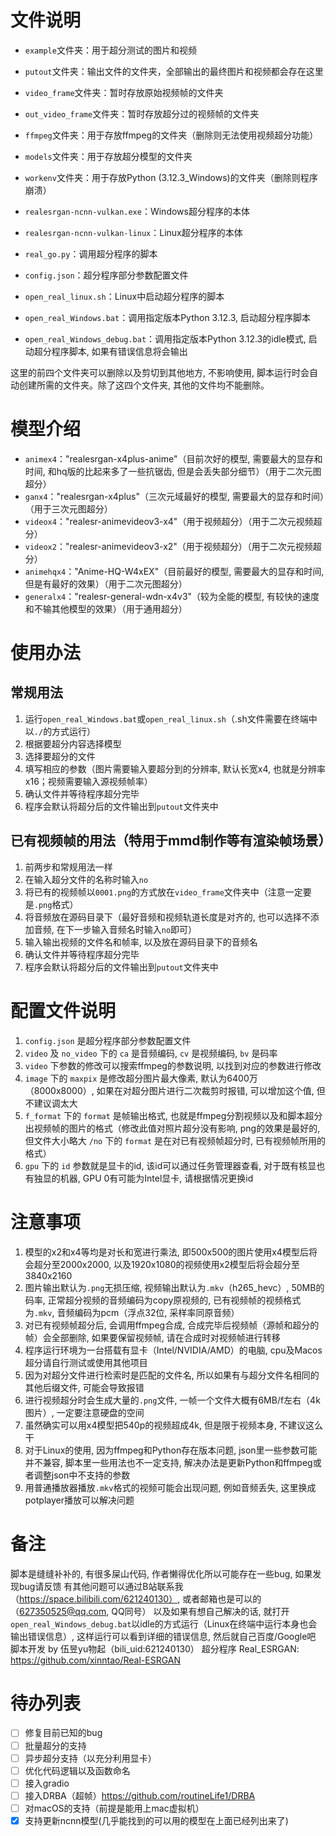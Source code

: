 # 文件说明
- `example`文件夹：用于超分测试的图片和视频
- `putout`文件夹：输出文件的文件夹，全部输出的最终图片和视频都会存在这里
- `video_frame`文件夹：暂时存放原始视频帧的文件夹
- `out_video_frame`文件夹：暂时存放超分过的视频帧的文件夹
- `ffmpeg`文件夹：用于存放ffmpeg的文件夹（删除则无法使用视频超分功能）
- `models`文件夹：用于存放超分模型的文件夹
- `workenv`文件夹：用于存放Python (3.12.3_Windows)的文件夹（删除则程序崩溃）

- `realesrgan-ncnn-vulkan.exe`：Windows超分程序的本体
- `realesrgan-ncnn-vulkan-linux`：Linux超分程序的本体
- `real_go.py`：调用超分程序的脚本
- `config.json`：超分程序部分参数配置文件
- `open_real_linux.sh`：Linux中启动超分程序的脚本
- `open_real_Windows.bat`：调用指定版本Python 3.12.3, 启动超分程序脚本
- `open_real_Windows_debug.bat`：调用指定版本Python 3.12.3的idle模式, 启动超分程序脚本, 如果有错误信息将会输出

这里的前四个文件夹可以删除以及剪切到其他地方, 不影响使用, 脚本运行时会自动创建所需的文件夹。除了这四个文件夹, 其他的文件均不能删除。

# 模型介绍
- `animex4`："realesrgan-x4plus-anime"（目前次好的模型, 需要最大的显存和时间, 和hq版的比起来多了一些抗锯齿, 但是会丢失部分细节）（用于二次元图超分）
- `ganx4`："realesrgan-x4plus"（三次元域最好的模型, 需要最大的显存和时间）（用于三次元图超分）
- `videox4`："realesr-animevideov3-x4"（用于视频超分）（用于二次元视频超分）
- `videox2`："realesr-animevideov3-x2"（用于视频超分）（用于二次元视频超分）
- `animehqx4`："Anime-HQ-W4xEX"（目前最好的模型, 需要最大的显存和时间, 但是有最好的效果）（用于二次元图超分）
- `generalx4`："realesr-general-wdn-x4v3"（较为全能的模型, 有较快的速度和不输其他模型的效果）（用于通用超分）

# 使用办法
## 常规用法
1. 运行`open_real_Windows.bat`或`open_real_linux.sh`（.sh文件需要在终端中以`./`的方式运行）
2. 根据要超分内容选择模型
3. 选择要超分的文件
4. 填写相应的参数（图片需要输入要超分到的分辨率, 默认长宽x4, 也就是分辨率x16；视频需要输入源视频帧率）
5. 确认文件并等待程序超分完毕
6. 程序会默认将超分后的文件输出到`putout`文件夹中

## 已有视频帧的用法（特用于mmd制作等有渲染帧场景）
1. 前两步和常规用法一样
2. 在输入超分文件的名称时输入`no`
3. 将已有的视频帧以`0001.png`的方式放在`video_frame`文件夹中（注意一定要是`.png`格式）
4. 将音频放在源码目录下（最好音频和视频轨道长度是对齐的, 也可以选择不添加音频, 在下一步输入音频名时输入`no`即可）
5. 输入输出视频的文件名和帧率, 以及放在源码目录下的音频名
6. 确认文件并等待程序超分完毕
7. 程序会默认将超分后的文件输出到`putout`文件夹中

# 配置文件说明
1. `config.json` 是超分程序部分参数配置文件
2. `video` 及 `no_video` 下的 `ca` 是音频编码, `cv` 是视频编码, `bv` 是码率
3. `video` 下参数的修改可以搜索ffmpeg的参数说明, 以找到对应的参数进行修改
4. `image` 下的 `maxpix` 是修改超分图片最大像素, 默认为6400万（8000x8000）, 如果在对超分图片进行二次裁剪时报错, 可以增加这个值, 但不建议调太大
5. `f_format` 下的 `format` 是帧输出格式, 也就是ffmpeg分割视频以及和脚本超分出视频帧的图片的格式（修改此值对照片超分没有影响, png的效果是最好的, 但文件大小略大 `/no` 下的 `format` 是在对已有视频帧超分时, 已有视频帧所用的格式）
6. `gpu` 下的 `id` 参数就是显卡的id, 该id可以通过任务管理器查看, 对于既有核显也有独显的机器, GPU 0有可能为Intel显卡, 请根据情况更换id

# 注意事项
1. 模型的x2和x4等均是对长和宽进行乘法, 即500x500的图片使用x4模型后将会超分至2000x2000, 以及1920x1080的视频使用x2模型后将会超分至3840x2160
2. 图片输出默认为`.png`无损压缩, 视频输出默认为`.mkv`（h265_hevc）, 50MB的码率, 正常超分视频的音频编码为copy原视频的, 已有视频帧的视频格式为`.mkv`, 音频编码为pcm（浮点32位, 采样率同原音频）
3. 对已有视频帧超分后, 会调用ffmpeg合成, 合成完毕后视频帧（源帧和超分的帧）会全部删除, 如果要保留视频帧, 请在合成时对视频帧进行转移
4. 程序运行环境为一台搭载有显卡（Intel/NVIDIA/AMD）的电脑, cpu及Macos超分请自行测试或使用其他项目
5. 因为对超分文件进行检索时是匹配的文件名, 所以如果有与超分文件名相同的其他后缀文件, 可能会导致报错
6. 进行视频超分时会生成大量的`.png`文件, 一帧一个文件大概有6MB/f左右（4k图片）, 一定要注意硬盘的空间
7. 虽然确实可以用x4模型把540p的视频超成4k, 但是限于视频本身, 不建议这么干
8. 对于Linux的使用, 因为ffmpeg和Python存在版本问题, json里一些参数可能并不兼容, 脚本里一些用法也不一定支持, 解决办法是更新Python和ffmpeg或者调整json中不支持的参数
9. 用普通播放器播放`.mkv`格式的视频可能会出现问题, 例如音频丢失, 这里换成potplayer播放可以解决问题

# 备注
脚本是缝缝补补的, 有很多屎山代码, 作者懒得优化所以可能存在一些bug, 如果发现bug请反馈
有其他问题可以通过B站联系我（https://space.bilibili.com/621240130）, 或者邮箱也是可以的（627350525@qq.com, QQ同号）
以及如果有想自己解决的话, 就打开`open_real_Windows_debug.bat`以idle的方式运行（Linux在终端中运行本身也会输出错误信息）, 这样运行可以看到详细的错误信息, 然后就自己百度/Google吧
脚本开发 by 伍昱yu物起（bili_uid:621240130）
超分程序 Real_ESRGAN: https://github.com/xinntao/Real-ESRGAN

# 待办列表
- [ ] 修复目前已知的bug
- [ ] 批量超分的支持
- [ ] 异步超分支持（以充分利用显卡）
- [ ] 优化代码逻辑以及函数命名
- [ ] 接入gradio
- [ ] 接入DRBA（超帧）https://github.com/routineLife1/DRBA
- [ ] 对macOS的支持（前提是能用上mac虚拟机）
- [x] 支持更新ncnn模型(几乎能找到的可以用的模型在上面已经列出来了)